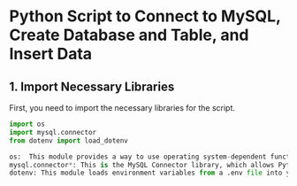 
# Python Script to Connect to MySQL, Create Database and Table, and Insert Data

## 1. Import Necessary Libraries

First, you need to import the necessary libraries for the script.

```python
import os
import mysql.connector
from dotenv import load_dotenv

os:  This module provides a way to use operating system-dependent functionality.
mysql.connector*: This is the MySQL Connector library, which allows Python to interact with a MySQL database.
dotenv: This module loads environment variables from a .env file into your Python environment.
